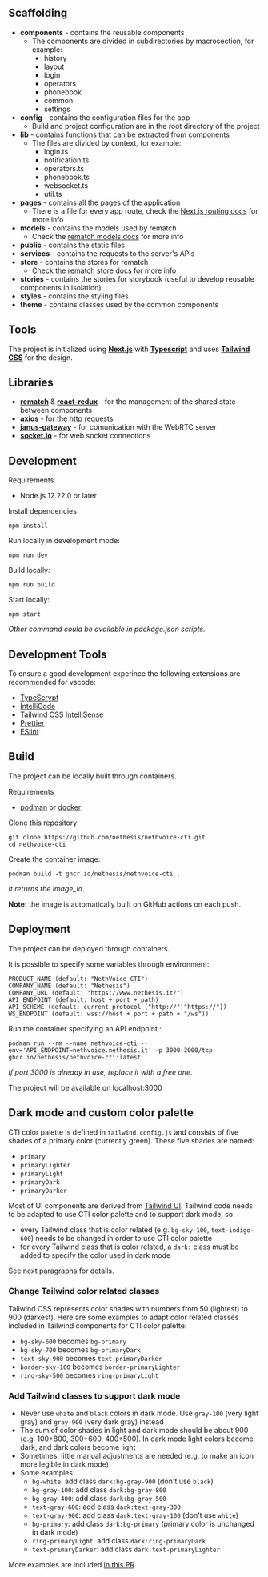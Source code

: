 ## Scaffolding

- **components** - contains the reusable components
  - The components are divided in subdirectories by macrosection, for example:
    - history
    - layout
    - login
    - operators
    - phonebook
    - common
    - settings
- **config** - contains the configuration files for the app
  - Build and project configuration are in the root directory of the project
- **lib** - contains functions that can be extracted from components
  - The files are divided by context, for example:
    - login.ts
    - notification.ts
    - operators.ts
    - phonebook.ts
    - websocket.ts
    - util.ts
- **pages** - contains all the pages of the application
  - There is a file for every app route, check the [Next.js routing docs](https://nextjs.org/docs/routing/introduction) for more info
- **models** - contains the models used by rematch
  - Check the [rematch models docs](https://rematchjs.org/docs/api-reference/models) for more info
- **public** - contains the static files
- **services** - contains the requests to the server's APIs
- **store** - contains the stores for rematch
  - Check the [rematch store docs](https://rematchjs.org/docs/api-reference/store) for more info
- **stories** - contains the stories for storybook (useful to develop reusable components in isolation)
- **styles** - contains the styling files
- **theme** - contains classes used by the common components

## Tools

The project is initialized using [**Next.js**](https://nextjs.org/) with [**Typescript**](https://www.typescriptlang.org/) and uses [**Tailwind CSS**](https://tailwindcss.com/) for the design.

## Libraries

- [**rematch**](https://rematchjs.org/) & [**react-redux**](https://react-redux.js.org/) - for the management of the shared state between components
- [**axios**](https://axios-http.com/docs/intro) - for the http requests
- [**janus-gateway**](https://janus.conf.meetecho.com/docs/JS.html) - for comunication with the WebRTC server
- [**socket.io**](https://socket.io/) - for web socket connections

## Development

Requirements

- Node.js 12.22.0 or later

Install dependencies

```
npm install
```

Run locally in development mode:

```
npm run dev
```

Build locally:

```
npm run build
```

Start locally:

```
npm start
```

_Other command could be available in package.json scripts._

## Development Tools

To ensure a good development experince the following extensions are recommended for vscode:

- [TypeScrypt](https://code.visualstudio.com/docs/languages/typescript)
- [IntelliCode](https://marketplace.visualstudio.com/items?itemName=VisualStudioExptTeam.vscodeintellicode)
- [Tailwind CSS IntelliSense](https://marketplace.visualstudio.com/items?itemName=bradlc.vscode-tailwindcss)
- [Prettier](https://marketplace.visualstudio.com/items?itemName=esbenp.prettier-vscode)
- [ESlint](https://marketplace.visualstudio.com/items?itemName=dbaeumer.vscode-eslint)

## Build

The project can be locally built through containers.

Requirements

- [podman](https://podman.io/) or [docker](https://docs.docker.com/)

Clone this repository

```
git clone https://github.com/nethesis/nethvoice-cti.git
cd nethvoice-cti
```

Create the container image:

```
podman build -t ghcr.io/nethesis/nethvoice-cti .
```

_It returns the image_id._

**Note:** the image is automatically built on GitHub actions on each push.

## Deployment

The project can be deployed through containers.

It is possible to specify some variables through environment:

```
PRODUCT_NAME (default: "NethVoice CTI")
COMPANY_NAME (default: "Nethesis")
COMPANY_URL (default: "https://www.nethesis.it/")
API_ENDPOINT (default: host + port + path)
API_SCHEME (default: current protocol ["http://"|"https://"])
WS_ENDPOINT (default: wss://host + port + path + "/ws"))
```

Run the container specifying an API endpoint :

```
podman run --rm --name nethvoice-cti --env='API_ENDPOINT=nethvoice.nethesis.it' -p 3000:3000/tcp ghcr.io/nethesis/nethvoice-cti:latest
```

_If port 3000 is already in use, replace it with a free one._

The project will be available on localhost:3000

## Dark mode and custom color palette

CTI color palette is defined in `tailwind.config.js` and consists of five shades of a primary color (currently green). These five shades are named:

- `primary`
- `primaryLighter`
- `primaryLight`
- `primaryDark`
- `primaryDarker`

Most of UI components are derived from [Tailwind UI](https://tailwindui.com/). Tailwind code needs to be adapted to use CTI color palette and to support dark mode, so:

- every Tailwind class that is color related (e.g. `bg-sky-100`, `text-indigo-600`) needs to be changed in order to use CTI color palette
- for every Tailwind class that is color related, a `dark:` class must be added to specify the color used in dark mode

See next paragraphs for details.

### Change Tailwind color related classes

Tailwind CSS represents color shades with numbers from 50 (lightest) to 900 (darkest). Here are some examples to adapt color related classes included in Tailwind components for CTI color palette:

- `bg-sky-600` becomes `bg-primary`
- `bg-sky-700` becomes `bg-primaryDark`
- `text-sky-900` becomes `text-primaryDarker`
- `border-sky-100` becomes `border-primaryLighter`
- `ring-sky-500` becomes `ring-primaryLight`

### Add Tailwind classes to support dark mode

- Never use `white` and `black` colors in dark mode. Use `gray-100` (very light gray) and `gray-900` (very dark gray) instead
- The sum of color shades in light and dark mode should be about 900 (e.g. 100+800, 300+600, 400+500). In dark mode light colors become dark, and dark colors become light
- Sometimes, little manual adjustments are needed (e.g. to make an icon more legible in dark mode)
- Some examples:
  - `bg-white`: add class `dark:bg-gray-900` (don't use `black`)
  - `bg-gray-100`: add class `dark:bg-gray-800`
  - `bg-gray-400`: add class `dark:bg-gray-500`
  - `text-gray-600`: add class `dark:text-gray-300`
  - `text-gray-900`: add class `dark:text-gray-100` (don't use `white`)
  - `bg-primary`: add class `dark:bg-primary` (primary color is unchanged in dark mode)
  - `ring-primaryLight`: add class `dark:ring-primaryDark`
  - `text-primaryDarker`: add class `dark:text-primaryLighter`

More examples are included [in this PR](https://github.com/nethesis/nethvoice-cti/pull/26)
